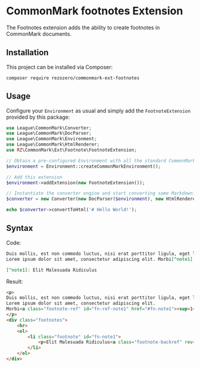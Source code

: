 CommonMark footnotes Extension
==========================

The Footnotes extension adds the ability to create footnotes in CommonMark documents.

Installation
------------

This project can be installed via Composer:

    composer require rezozero/commonmark-ext-footnotes

Usage
-----

Configure your `Environment` as usual and simply add the `FootnoteExtension` provided by this package:

```php
use League\CommonMark\Converter;
use League\CommonMark\DocParser;
use League\CommonMark\Environment;
use League\CommonMark\HtmlRenderer;
use RZ\CommonMark\Ext\Footnote\FootnoteExtension;

// Obtain a pre-configured Environment with all the standard CommonMark parsers/renderers ready-to-go
$environment = Environment::createCommonMarkEnvironment();

// Add this extension
$environment->addExtension(new FootnoteExtension());

// Instantiate the converter engine and start converting some Markdown!
$converter = new Converter(new DocParser($environment), new HtmlRenderer($environment));

echo $converter->convertToHtml('# Hello World!');
```

Syntax
------

Code:
```markdown
Duis mollis, est non commodo luctus, nisi erat porttitor ligula, eget lacinia odio sem nec elit. 
Lorem ipsum dolor sit amet, consectetur adipiscing elit. Morbi[^note1] leo risus, porta ac consectetur ac.

[^note1]: Elit Malesuada Ridiculus
```

Result:
```html
<p>
Duis mollis, est non commodo luctus, nisi erat porttitor ligula, eget lacinia odio sem nec elit. 
Lorem ipsum dolor sit amet, consectetur adipiscing elit. 
Morbi<a class="footnote-ref" id="fn-ref-note1" href="#fn-note1"><sup>1</sup></a> leo risus, porta ac consectetur ac.
</p>
<div class="footnotes">
    <hr>
    <ol>
        <li class="footnote" id="fn-note1">
            <p>Elit Malesuada Ridiculus<a class="footnote-backref" rev="footnote" href="#fn-ref-note1">↩</a></p>
        </li>
    </ol>
</div>
```
